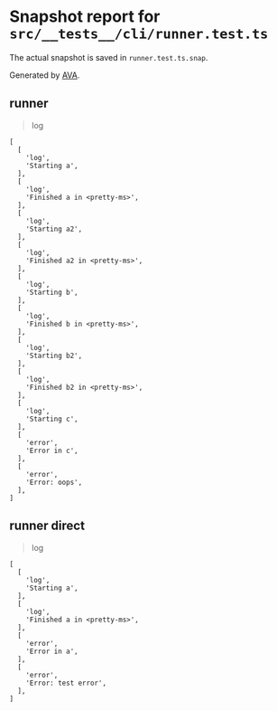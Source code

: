 # Snapshot report for `src/__tests__/cli/runner.test.ts`

The actual snapshot is saved in `runner.test.ts.snap`.

Generated by [AVA](https://avajs.dev).

## runner

> log

    [
      [
        'log',
        'Starting a',
      ],
      [
        'log',
        'Finished a in <pretty-ms>',
      ],
      [
        'log',
        'Starting a2',
      ],
      [
        'log',
        'Finished a2 in <pretty-ms>',
      ],
      [
        'log',
        'Starting b',
      ],
      [
        'log',
        'Finished b in <pretty-ms>',
      ],
      [
        'log',
        'Starting b2',
      ],
      [
        'log',
        'Finished b2 in <pretty-ms>',
      ],
      [
        'log',
        'Starting c',
      ],
      [
        'error',
        'Error in c',
      ],
      [
        'error',
        'Error: oops',
      ],
    ]

## runner direct

> log

    [
      [
        'log',
        'Starting a',
      ],
      [
        'log',
        'Finished a in <pretty-ms>',
      ],
      [
        'error',
        'Error in a',
      ],
      [
        'error',
        'Error: test error',
      ],
    ]
